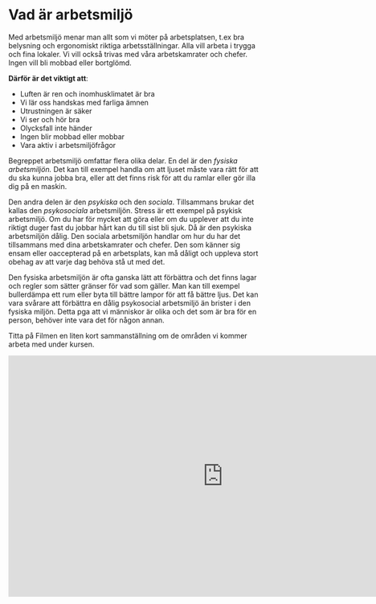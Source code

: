 

# Vad är arbetsmiljö

 <!-- <img style="margin-top: 2em; padding: 20px" id="ingress" src="https://lernia.itslearning.com/data/1821/C33240/Arbetsmilj%C3%B6/questions-1014060_640%20%281%29.jpg"> -->

Med arbetsmiljö menar man allt som vi möter på arbetsplatsen, t.ex bra belysning och ergonomiskt riktiga arbetsställningar. Alla vill arbeta i trygga och fina lokaler.
Vi vill också trivas med våra arbetskamrater och chefer.  Ingen vill bli mobbad eller bortglömd.

**Därför är det viktigt att**:

 - Luften är ren och inomhusklimatet är bra
 - Vi lär oss handskas med farliga ämnen
 - Utrustningen är säker
 - Vi ser och hör bra
 - Olycksfall inte händer
 - Ingen blir mobbad eller mobbar
 - Vara aktiv i arbetsmiljöfrågor

Begreppet arbetsmiljö omfattar flera olika delar. 
En del är den *fysiska arbetsmiljön.* Det kan till exempel handla om att ljuset måste vara rätt för att du ska kunna jobba bra, eller att det finns risk för att du ramlar eller gör illa dig på en maskin.

Den andra delen är den *psykiska* och den *sociala*. Tillsammans brukar det kallas den *psykosociala* arbetsmiljön. Stress är ett exempel på psykisk arbetsmiljö. Om du har för mycket att göra eller om du upplever att du inte riktigt duger fast du jobbar hårt kan du till sist bli sjuk. Då är den psykiska arbetsmiljön dålig.
Den sociala arbetsmiljön handlar om hur du har det tillsammans med dina arbetskamrater och chefer. Den som känner sig ensam eller oaccepterad på en arbetsplats, kan må dåligt och uppleva stort obehag av att varje dag behöva stå ut med det.

Den fysiska arbetsmiljön är ofta ganska lätt att förbättra och det finns lagar och regler som sätter gränser för vad som gäller. Man kan till exempel bullerdämpa ett rum eller byta till bättre lampor för att få bättre ljus.
Det kan vara svårare att förbättra en dålig psykosocial arbetsmiljö
än brister i den fysiska miljön. Detta pga att vi människor är olika och det som är bra för en person, behöver inte vara det för någon annan.


Titta på Filmen en liten kort sammanställning om de områden vi kommer arbeta med under kursen.

<div class="videoWrapper">
<iframe width="854" height="480" src="https://www.youtube.com/embed/6iYV1kAa39E" frameborder="0" allow="accelerometer; autoplay; encrypted-media; gyroscope; picture-in-picture" allowfullscreen></iframe>
</div>